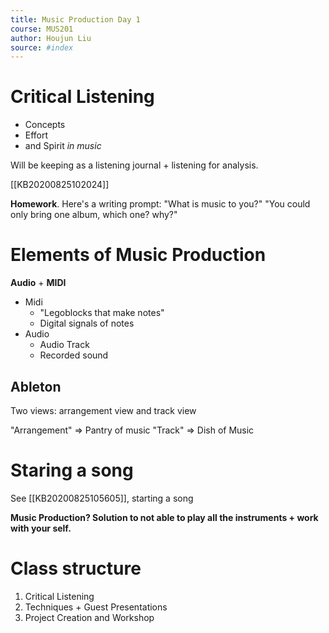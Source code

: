 ```yaml
---
title: Music Production Day 1
course: MUS201
author: Houjun Liu
source: #index
---
```


# Critical Listening
- Concepts
- Effort
- and Spirit _in music_

Will be keeping as a listening journal + listening for analysis.

[[KB20200825102024]]

**Homework**. Here's a writing prompt: "What is music to you?" "You could only bring one album, which one? why?"


# Elements of Music Production

**Audio** + **MIDI**

- Midi 
    - "Legoblocks that make notes"
    - Digital signals of notes
- Audio
    - Audio Track
    - Recorded sound

## Ableton
Two views: arrangement view and track view

"Arrangement" => Pantry of music
"Track" => Dish of Music


# Staring a song
See [[KB20200825105605]], starting a song

**Music Production? Solution to not able to play all the instruments + work with your self.**

# Class structure
1. Critical Listening
2. Techniques + Guest Presentations
3. Project Creation and Workshop